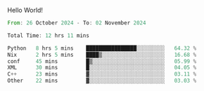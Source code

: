 Hello World!

<!--START_SECTION:waka-->

```rust
From: 26 October 2024 - To: 02 November 2024

Total Time: 12 hrs 11 mins

Python   8 hrs 5 mins    ████████████████░░░░░░░░░   64.32 %
Nix      2 hrs 5 mins    ████▒░░░░░░░░░░░░░░░░░░░░   16.68 %
conf     45 mins         █▒░░░░░░░░░░░░░░░░░░░░░░░   05.99 %
XML      30 mins         █░░░░░░░░░░░░░░░░░░░░░░░░   04.05 %
C++      23 mins         ▓░░░░░░░░░░░░░░░░░░░░░░░░   03.11 %
Other    22 mins         ▓░░░░░░░░░░░░░░░░░░░░░░░░   03.03 %
```

<!--END_SECTION:waka-->

